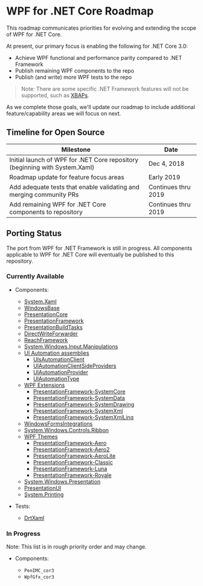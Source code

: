 # WPF for .NET Core Roadmap

This roadmap communicates priorities for evolving and extending the scope of WPF for .NET Core.

At present, our primary focus is enabling the following for .NET Core 3.0:

* Achieve WPF functional and performance parity compared to .NET Framework
* Publish remaining WPF components to the repo
* Publish (and write) more WPF tests to the repo

> Note: There are some specific .NET Framework features will not be supported, such as [XBAPs](https://docs.microsoft.com/dotnet/framework/wpf/app-development/wpf-xaml-browser-applications-overview).

As we complete those goals, we'll update our roadmap to include additional feature/capability areas we will focus on next.

## Timeline for Open Source
| Milestone | Date |
|---|---|
|Initial launch of WPF for .NET Core repository (beginning with System.Xaml)|Dec 4, 2018|
|Roadmap update for feature focus areas|Early 2019|
|Add adequate tests that enable validating and merging community PRs|Continues thru 2019|
|Add remaining WPF for .NET Core components to repository|Continues thru 2019|

## Porting Status

The port from WPF for .NET Framework is still in progress.  All components applicable to WPF for .NET Core will eventually be published to this repository.

### Currently Available
* Components:
  * [System.Xaml](src/Microsoft.DotNet.Wpf/src/System.Xaml)
  * [WindowsBase](src/Microsoft.DotNet.Wpf/src/WindowsBase)
  * [PresentationCore](src/Microsoft.DotNet.Wpf/src/PresentationCore)
  * [PresentationFramework](src/Microsoft.DotNet.Wpf/src/PresentationFramework)
  * [PresentationBuildTasks](src/Microsoft.DotNet.Wpf/src/PresentationBuildTasks)
  * [DirectWriteForwarder](src/Microsoft.DotNet.Wpf/src/DirectWriteForwarder)
  * [ReachFramework](src/Microsoft.DotNet.Wpf/src/ReachFramework)
  * [System.Windows.Input.Manipulations](src/Microsoft.DotNet.Wpf/src/System.Windows.Input.Manipulations)
  * [UI Automation assemblies](src/Microsoft.DotNet.Wpf/src/UIAutomation)
    * [UIsAutomationClient](src/Microsoft.DotNet.Wpf/src/UIAutomation/UIAutomationClient)
    * [UIAutomationClientSideProviders](src/Microsoft.DotNet.Wpf/src/UIAutomation/UIAutomationClientSideProviders)
    * [UIAutomationProvider](src/Microsoft.DotNet.Wpf/src/UIAutomation/UIAutomationProvider)
    * [UIAutomationType](src/Microsoft.DotNet.Wpf/src/UIAutomation/UIAutomationTypes)
  * [WPF Extensions](src/Microsoft.DotNet.Wpf/src/Extensions)
    * [PresentationFramework-SystemCore](src/Microsoft.DotNet.Wpf/src/Extensions/PresentationFramework-SystemCore)
    * [PresentationFramework-SystemData](src/Microsoft.DotNet.Wpf/src/Extensions/PresentationFramework-SystemData)
    * [PresentationFramework-SystemDrawing](src/Microsoft.DotNet.Wpf/src/Extensions/PresentationFramework-SystemDrawing)
    * [PresentationFramework-SystemXml](src/Microsoft.DotNet.Wpf/src/Extensions/PresentationFramework-SystemXml)
    * [PresentationFramework-SystemXmlLinq](src/Microsoft.DotNet.Wpf/src/Extensions/PresentationFramework-SystemXmlLinq)
  * [WindowsFormsIntegrations](src/Microsoft.DotNet.Wpf/src/WindowsFormsIntegration)
  * [System.Windows.Controls.Ribbon](src/Microsoft.DotNet.Wpf/src/System.Windows.Controls.Ribbon)
  * [WPF Themes](src/Microsoft.DotNet.Wpf/src/Themes)
    * [PresentationFramework-Aero](src/Microsoft.DotNet.Wpf/src/Themes/PresentationFramework.Aero)
    * [PresentationFramework-Aero2](src/Microsoft.DotNet.Wpf/src/Themes/PresentationFramework.Aero2)
    * [PresentationFramework-AeroLite](src/Microsoft.DotNet.Wpf/src/Themes/PresentationFramework.AeroLite)
    * [PresentationFramework-Classic](src/Microsoft.DotNet.Wpf/src/Themes/PresentationFramework.Classic)
    * [PresentationFramework-Luna](src/Microsoft.DotNet.Wpf/src/Themes/PresentationFramework.Luna)
    * [PresentationFramework-Royale](src/Microsoft.DotNet.Wpf/src/Themes/PresentationFramework.Royale)
  * [System.Windows.Presentation](src/Microsoft.DotNet.Wpf/src/System.Windows.Presentation)
  * [PresentationUI](src/Microsoft.DotNet.Wpf/src/PresentationUI)
  * [System.Printing](src/Microsoft.DotNet.Wpf/src/System.Printing)
  
* Tests:
  * [DrtXaml](src/Microsoft.DotNet.Wpf/test/DRT/DrtXaml)

### In Progress
Note: This list is in rough priority order and may change.
* Components: 

  * `PenIMC_cor3`
  * `WpfGfx_cor3`
